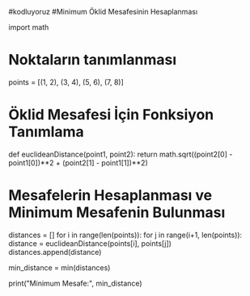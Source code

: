#kodluyoruz 
#Minimum Öklid Mesafesinin Hesaplanması

import math

# Noktaların tanımlanması
points = [(1, 2), (3, 4), (5, 6), (7, 8)]

# Öklid Mesafesi İçin Fonksiyon Tanımlama
def euclideanDistance(point1, point2):
    return math.sqrt((point2[0] - point1[0])**2 + (point2[1] - point1[1])**2)

# Mesafelerin Hesaplanması ve Minimum Mesafenin Bulunması
distances = []
for i in range(len(points)):
    for j in range(i+1, len(points)):
        distance = euclideanDistance(points[i], points[j])
        distances.append(distance)

min_distance = min(distances)

print("Minimum Mesafe:", min_distance)
